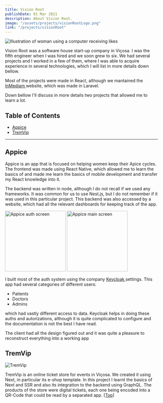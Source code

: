 ```yaml
---
title: Vision Root
publishDate: 01 Mar 2021
description: About Vision Root.
image: "/assets/projects/visionRootLogo.png"
link: "/projects/visionRoot"
---
```


![Illustration of woman using a computer receiving likes](/assets/projects/visionroot.png)

Vision Root was a software house start-up company in Viçosa. I was the fifth engineer when I was hired and we soon grew to six. We had several projects and I worked in a few of them, where I was able to acquire experience in several technologies, which I will list in more details down bellow.

Most of the projects were made in React, although we mantained the <a href="https://inmediam.com.br/" target="blank"> InMediam </a> website, which was made in Laravel.

Down bellow I'll discuss in more details two projects that allowed me to learn a lot.

## <a name="top"></a> Table of Contents

- [Appice](#Appice)
- [TremVip](#TremVip)

---

## <a name="Appice"></a>Appice

Appice is an app that is focused on helping women keep their Apice cycles. The frontend was made using React Native, which allowed me to learn the basics of and made me learn the basics of mobile development and transfer my React knowledge into it.

The backend was written in node, although I do not recall if we used any frameworks. It was common for us to use Nest.js, but I do not remember if it was used in this particular project. This backend was also accessed by a website, which had all the relevant dashboards for keeping track of the app.

<img src="/assets/projects/appice-intro.jpg" width="200" alt="Appice auth screen" />
<img src="/assets/projects/appice-main.jpg" width="200" alt="Appice main screen" />

I built most of the auth system using the company <a href="https://www.keycloak.org/" target="blank"> Keycloak </a> settings. This app had several categories of different users:

- Patients
- Doctors
- Admins

which had vastly different access to data. Keycloak helps in doing these auths and autorizations, although it is quite complicated to configure and the documentation is not the best I have read.

The client had all the design figured out and it was quite a pleasure to reconstruct everything into a working app

## <a name="TremVip"></a>TremVip

![TremVip](/assets/projects/tremvip.png)

TremVip is an online ticket store for events in Viçosa. We created it using Next, in particular its e-shop template. In this project I learnt the basics of Next and SSR and also its integration to the backend using GraphQL.
The products of the store were digital tickets, each one being encoded into a QR-Code that could be read by a separated app.
[[Top]](#top)
